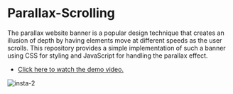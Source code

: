 # Parallax-Scrolling
The parallax website banner is a popular design technique that creates an illusion of depth by having elements move at different speeds as the user scrolls. This repository provides a simple implementation of such a banner using CSS for styling and JavaScript for handling the parallax effect.
* [Click here to watch the demo video.](https://github.com/noushiN-Naina/Parallax-Scrolling/assets/76822360/9d064163-e7b2-4afd-aa2f-1d606b57d988)


![insta-2](https://github.com/noushiN-Naina/Parallax-Scrolling/assets/76822360/9c899ba3-2401-4ab9-9e6d-eb08ecce3e6c)



